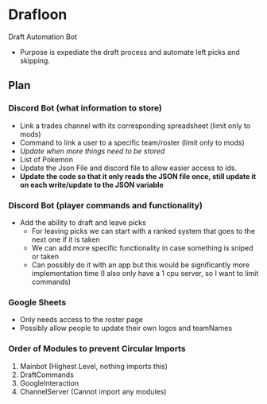 # Drafloon
Draft Automation Bot

- Purpose is expediate the draft process and automate left picks and skipping.

## Plan
### Discord Bot (what information to store)
- Link a trades channel with its corresponding spreadsheet (limit only to mods)
- Command to link a user to a specific team/roster (limit only to mods)
- *Update when more things need to be stored*
- List of Pokemon
- Update the Json File and discord file to allow easier access to ids.
- **Update the code so that it only reads the JSON file once, still update it on each write/update to the JSON variable**

### Discord Bot (player commands and functionality)
- Add the ability to draft and leave picks
  - For leaving picks we can start with a ranked system that goes to the next one if it is taken
  - We can add more specific functionality in case something is sniped or taken
  - Can possibly do it with an app but this would be significantly more implementation time (I also only have a 1 cpu server, so I want to limit commands)

### Google Sheets
- Only needs access to the roster page
- Possibly allow people to update their own logos and teamNames

### Order of Modules to prevent Circular Imports
1. Mainbot (Highest Level, nothing imports this)
2. DraftCommands
3. GoogleInteraction
4. ChannelServer (Cannot import any modules)

